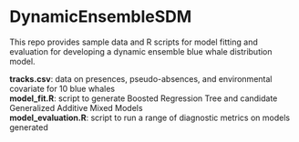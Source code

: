# DynamicEnsembleSDM
This repo provides sample data and R scripts for model fitting and evaluation for developing a dynamic ensemble blue whale distribution model. 

**tracks.csv**: data on presences, pseudo-absences, and environmental covariate for 10 blue whales  
**model_fit.R**: script to generate Boosted Regression Tree and candidate Generalized Additive Mixed Models  
**model_evaluation.R**: script to run a range of diagnostic metrics on models generated 
